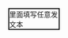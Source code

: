 <!--  ClipboardJS 通过这个插件就可以是实现文本的复制
上代码： -->
<div class="copy" id="copyCode" @click="copyCode" data-clipboard-target="#copyCode">
	<span>里面填写任意发文本</span>
</div>

<script>
import ClipboardJS from 'clipboard';
	export default {
			data() {
				return {
				}
			},
			methods: {
				copyCode() {
			      const clipboard = new ClipboardJS('.copy');
		      clipboard.on('success', () => {
		        // 弹窗
		        this.$message.success('复制成功');
		      });
		      clipboard.on('error', () => {
		        this.$message.error('复制失败');
		      });
		    },
			}
 	}
</script>

<style lang="scss" scoped>
.copy {
  width: 100px;
  height: auto;
  border: 2px solid;
  word-wrap: break-word;
}
</style>

